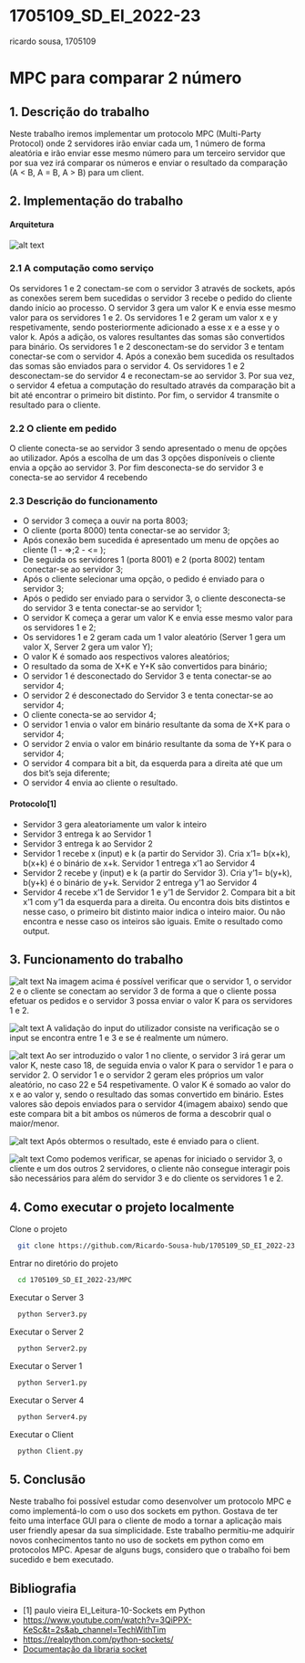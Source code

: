 # 1705109_SD_EI_2022-23

ricardo sousa, 1705109

# MPC para comparar 2 número

## 1. Descrição do trabalho
Neste trabalho iremos implementar um protocolo MPC (Multi-Party Protocol) onde 2 servidores irão enviar cada um, 1 número de forma aleatória e irão enviar esse mesmo número para um terceiro servidor que por sua vez irá comparar os números e enviar o resultado da comparação (A < B, A = B, A > B) para um client.

## 2. Implementação do trabalho

#### Arquitetura
![alt text](./images/Arquitetura.svg)

### 2.1 A computação como serviço
Os servidores 1 e 2 conectam-se com o servidor 3 através de sockets, após as conexões serem bem sucedidas o servidor 3 recebe o pedido do cliente dando início ao processo.
O servidor 3 gera um valor K e envia esse mesmo valor para os servidores 1 e 2.
Os servidores 1 e 2 geram um valor x e y respetivamente, sendo posteriormente adicionado a esse x e a esse y o valor k.
Após a adição, os valores resultantes das somas são convertidos para binário.
Os servidores 1 e 2 desconectam-se do servidor 3 e tentam conectar-se com o servidor 4.
Após a conexão bem sucedida os resultados das somas são enviados para o servidor 4.
Os servidores 1 e 2 desconectam-se do servidor 4 e reconectam-se ao servidor 3.
Por sua vez, o servidor 4 efetua a computação do resultado através da comparação bit a bit até encontrar o primeiro bit distinto.
Por fim, o servidor 4 transmite o resultado para o cliente.
### 2.2 O cliente em pedido
O cliente conecta-se ao servidor 3 sendo apresentado o menu de opções ao utilizador.
Após a escolha de um das 3 opções disponíveis o cliente envia a opção ao servidor 3.
Por fim desconecta-se do servidor 3 e conecta-se ao servidor 4 recebendo  
### 2.3 Descrição do funcionamento

- O servidor 3 começa a ouvir na porta 8003;
- O cliente (porta 8000) tenta conectar-se ao servidor 3;
- Após conexão bem sucedida é apresentado um menu de opções ao cliente (1 - =>;2 - <= );
- De seguida os servidores 1 (porta 8001) e 2 (porta 8002) tentam conectar-se ao servidor 3;
- Após o cliente selecionar uma opção, o pedido é enviado para o servidor 3;
- Após o pedido ser enviado para o servidor 3, o cliente desconecta-se do servidor 3 e tenta conectar-se ao servidor 1;
- O servidor K começa a gerar um valor K e envia esse mesmo valor para os servidores 1 e 2;
- Os servidores 1 e 2 geram cada um 1 valor aleatório (Server 1 gera um valor X, Server 2 gera um valor Y);
- O valor K é somado aos respectivos valores aleatórios;
- O resultado da soma de X+K e Y+K são convertidos para binário;
- O servidor 1 é desconectado do Servidor 3 e tenta conectar-se ao servidor 4;
- O servidor 2 é desconectado do Servidor 3 e tenta conectar-se ao servidor 4;
- O cliente conecta-se ao servidor 4;
- O servidor 1 envia o valor em binário resultante da soma de X+K para o servidor 4;
- O servidor 2 envia o valor em binário resultante da soma de Y+K para o servidor 4;
- O servidor 4 compara bit a bit, da esquerda para a direita até que um dos bit’s seja diferente;
- O servidor 4 envia ao cliente o resultado.

#### Protocolo[1]
- Servidor 3 gera aleatoriamente um valor k inteiro
- Servidor 3 entrega k ao Servidor 1
- Servidor 3 entrega k ao Servidor 2 
- Servidor 1 recebe x (input) e k (a partir do Servidor 3). Cria x’1= b(x+k), b(x+k) é o binário de x+k. Servidor 1 entrega x’1 ao Servidor 4
- Servidor 2 recebe y (input) e k (a partir do Servidor 3). Cria y’1= b(y+k), b(y+k) é o binário de y+k. Servidor 2 entrega y’1 ao Servidor 4
- Servidor 4 recebe x’1 de Servidor 1 e y’1 de Servidor 2. Compara bit a bit x’1 com y’1 da esquerda para a direita.
Ou encontra dois bits distintos e nesse caso, o primeiro bit distinto maior indica o inteiro maior. Ou não
encontra e nesse caso os inteiros são iguais. Emite o resultado como output.

## 3. Funcionamento do trabalho

![alt text](./images/img1.png)
Na imagem acima é possível verificar que o servidor 1, o servidor 2 e o cliente se conectam ao servidor 3 de forma a que o cliente possa efetuar os pedidos e o servidor 3 possa enviar o valor K para os servidores 1 e 2.

![alt text](./images/img2.png)
A validação do input do utilizador consiste na verificação se o input se encontra entre 1 e 3 e se é realmente um número.

![alt text](./images/image3.png)
Ao ser introduzido o valor 1 no cliente, o servidor 3 irá gerar um valor K, neste caso 18, de seguida envia o valor K para o servidor 1 e para o servidor 2. O servidor 1 e o servidor 2 geram eles próprios um valor aleatório, no caso 22 e 54 respetivamente.
O valor K é somado ao valor do x e ao valor y, sendo o resultado das somas convertido em binário.
Estes valores são depois enviados para o servidor 4(imagem abaixo) sendo que este compara bit a bit ambos os números de forma a descobrir qual o maior/menor.

![alt text](./images/imgA.png)
Após obtermos o resultado, este é enviado para o client.

![alt text](./images/img4.png)
Como podemos verificar, se apenas for iniciado o servidor 3, o cliente e um dos outros 2 servidores, o cliente não consegue interagir pois são necessários para além do servidor 3 e do cliente os servidores 1 e 2.

## 4. Como executar o projeto localmente
Clone o projeto

```bash
  git clone https://github.com/Ricardo-Sousa-hub/1705109_SD_EI_2022-23.git
```

Entrar no diretório do projeto

```bash
  cd 1705109_SD_EI_2022-23/MPC
```

Executar o Server 3

```bash
  python Server3.py
```


Executar o Server 2

```bash
  python Server2.py
```

Executar o Server 1

```bash
  python Server1.py
```

Executar o Server 4

```bash
  python Server4.py
```

Executar o Client

```bash
  python Client.py
```

## 5. Conclusão
Neste trabalho foi possível estudar como desenvolver um protocolo MPC e como implementá-lo com o uso dos sockets em python.
Gostava de ter feito uma interface GUI para o cliente de modo a tornar a aplicação mais user friendly apesar da sua simplicidade.
Este trabalho permitiu-me adquirir novos conhecimentos tanto no uso de sockets em python como em protocolos MPC.
Apesar de alguns bugs, considero que o trabalho foi bem sucedido e bem executado.

## Bibliografia
 - [1] paulo vieira EI_Leitura-10-Sockets em Python
 - https://www.youtube.com/watch?v=3QiPPX-KeSc&t=2s&ab_channel=TechWithTim
 - https://realpython.com/python-sockets/
 - [Documentação da libraria socket](https://docs.python.org/3/library/socket.html)

